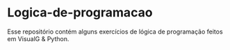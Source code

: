 # Logica-de-programacao
Esse repositório contém alguns exercícios de lógica de programação feitos em VisualG &amp; Python.
